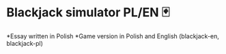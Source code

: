 Blackjack simulator PL/EN 🃏
===========================================================
*Essay written in Polish
*Game version in Polish and English (blackjack-en, blackjack-pl)
